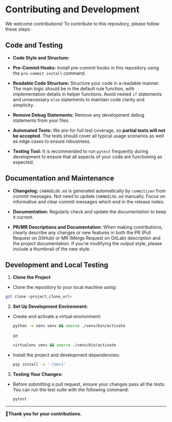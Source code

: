 # Contributing and Development

We welcome contributions! To contribute to this repository, please follow these steps:

## Code and Testing

- **Code Style and Structure:**

- **Pre-Commit Hooks:** Install pre-commit hooks in this repository using the `pre-commit install` command.

- **Readable Code Structure:** Structure your code in a readable manner. The main logic should be in the default rule function, with implementation details in helper functions. Avoid nested `if` statements and unnecessary `else` statements to maintain code clarity and simplicity.

- **Remove Debug Statements:** Remove any development debug statements from your files.

- **Automated Tests:** We aim for full test coverage, so **partial tests will not be accepted**. The tests should cover all typical usage scenarios as well as edge cases to ensure robustness.

- **Testing Tool:** It is recommended to run `pytest` frequently during development to ensure that all aspects of your code are functioning as expected.

## Documentation and Maintenance

- **Changelog:** `CHANGELOG.md` is generated automatically by `commitizen` from commit messages. Not need to update `CHANGELOG.md` manually. Focus on informative and clear commit messages which end in the release notes.

- **Documentation:** Regularly check and update the documentation to keep it current.

- **PR/MR Descriptions and Documentation:** When making contributions, clearly describe any changes or new features in both the PR (Pull Request on GitHub) or MR (Merge Request on GitLab) description and the project documentation. If you're modifying the output style, please include a thumbnail of the new style.

## Development and Local Testing

1. **Clone the Project**

- Clone the repository to your local machine using:

```sh
git clone <project_clone_url>
```

2. **Set Up Development Environment:**

- Create and activate a virtual environment:

  ```sh
  python -m venv venv && source ./venv/bin/activate
  ```

  or:

  ```sh
  virtualenv venv && source ./venv/bin/activate
  ```

- Install the project and development dependencies:

  ```sh
  pip install -e '.[dev]'
  ```

3. **Testing Your Changes:**

- Before submitting a pull request, ensure your changes pass all the tests. You can run the test suite with the following command:

  ```sh
  pytest
  ```

---

👏**Thank you for your contributions.**
